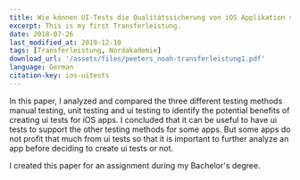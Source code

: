 ```yaml
---
title: Wie können UI-Tests die Qualitätssicherung von iOS Applikation verbessern?
excerpt: This is my first Transferleistung.
date: 2018-07-26
last_modified_at: 2019-12-10
tags: [Transferleistung, Nordakademie]
download_url: '/assets/files/peeters_noah-transferleistung1.pdf'
language: German
citation-key: ios-uitests
---
```


In this paper, I analyzed and compared the three different testing methods manual testing, unit testing and ui testing to identify the potential benefits of creating ui tests for iOS apps. I concluded that it can be useful to have ui tests to support the other testing methods for some apps. But some apps do not profit that much from ui tests so that it is important to further analyze an app before deciding to create ui tests or not.

I created this paper for an assignment during my Bachelor's degree.
